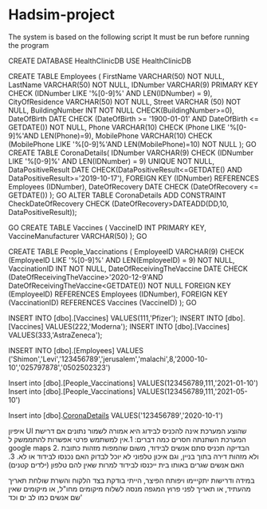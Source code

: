 # Hadsim-project
The system is based on the following script
It must be run before running the program

CREATE DATABASE HealthClinicDB
USE HealthClinicDB

CREATE TABLE Employees (
  FirstName VARCHAR(50) NOT NULL,
  LastName VARCHAR(50) NOT NULL,
  IDNumber VARCHAR(9) PRIMARY KEY CHECK (IDNumber LIKE '%[0-9]%' AND LEN(IDNumber) = 9),
  CityOfResidence VARCHAR(50) NOT NULL,
  Street VARCHAR (50) NOT NULL,
  BuildingNumber INT NOT NULL CHECK(BuildingNumber>=0),
  DateOfBirth DATE CHECK (DateOfBirth >= '1900-01-01' AND DateOfBirth <= GETDATE()) NOT NULL,
  Phone VARCHAR(10) CHECK (Phone LIKE '%[0-9]%'AND LEN(Phone)=9),
  MobilePhone VARCHAR(10) CHECK (MobilePhone LIKE '%[0-9]%'AND LEN(MobilePhone)=10) NOT NULL
);
GO
CREATE TABLE CoronaDetails(
IDNumber VARCHAR(9) CHECK (IDNumber LIKE '%[0-9]%' AND LEN(IDNumber) = 9) UNIQUE NOT NULL,
DataPositiveResult DATE CHECK(DataPositiveResult<=GETDATE() AND DataPositiveResult>='2019-10-17'),
FOREIGN KEY (IDNumber) REFERENCES Employees (IDNumber),
DateOfRecovery DATE CHECK (DateOfRecovery <= GETDATE())
);
GO
ALTER TABLE CoronaDetails
ADD CONSTRAINT CheckDateOfRecovery
CHECK (DateOfRecovery>DATEADD(DD,10, DataPositiveResult));

GO
CREATE TABLE Vaccines (
    VaccineID INT PRIMARY KEY,
    VaccineManufacturer VARCHAR(50)
);
GO

CREATE TABLE People_Vaccinations (
    EmployeeID VARCHAR(9)  CHECK (EmployeeID LIKE '%[0-9]%' AND LEN(EmployeeID) = 9) NOT NULL,
    VaccinationID INT NOT NULL,
	DateOfReceivingTheVaccine DATE CHECK (DateOfReceivingTheVaccine>'2020-12-9'AND DateOfReceivingTheVaccine<GETDATE()) NOT NULL
    FOREIGN KEY (EmployeeID) REFERENCES Employees (IDNumber),
    FOREIGN KEY (VaccinationID) REFERENCES Vaccines (VaccineID)
);
GO 


INSERT INTO [dbo].[Vaccines] VALUES(111,'Pfizer');
INSERT INTO [dbo].[Vaccines] VALUES(222,'Moderna');
INSERT INTO [dbo].[Vaccines] VALUES(333,'AstraZeneca');

INSERT INTO [dbo].[Employees] VALUES ('Shimon','Levi','123456789','jerusalem','malachi',8,'2000-10-10','025797878','0502502323')

Insert into [dbo].[People_Vaccinations] VALUES(123456789,111,'2021-01-10')
Insert into [dbo].[People_Vaccinations] VALUES(123456789,111,'2021-05-10')

Insert into [dbo].[CoronaDetails](IDNumber,DataPositiveResult) VALUES('123456789','2020-10-1')



איפיון UI שהוצע
המערכת אינה להכניס לבידוג היא אמורה לשמור נתונים
אם דרישת המערכת השתנתה חסרים כמה דברים:
1.אין למשתמש פרטי אפשרות להתממשק ל google maps
2. הבדיקה תכניס סתם אנשים לבידוד, משום שהמפות מזהות כתובת ולא מזהות דירה בתוך בניין, וגם איכון טלפוני לא יוכל לבדוק האם נכנסו לבידוד או לא.
3. האם אנשים שגרים באותו בית ייכנסו לבידוד למרות שאין להם טלפון (ילדים קטנים)

במידה ודרישות יתקייימו ויפותח הפיצר,
הייתי בודקת בצד הלקוח והשרת
שולחת תאריך מהעתיד, או תאריך לפני פרוץ המגפה
מנסה לשלוח מיקומים מחו"ל, או מיקומים שאין שם אנשים כמו לב ים וכד'
